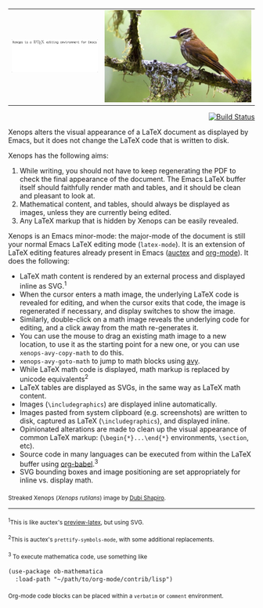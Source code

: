 <table style="width:100%">
  <tr>
    <td>
      <img width=300px src="img/demo-1.gif" alt="demo" />
    </td>
    <td>
      <img width=512px src="xenops.jpg" alt="Xenops rutilans" />
    </td>
  </tr>
</table>

<p align="right">
  <a href="https://travis-ci.com/dandavison/xenops">
    <img src="https://travis-ci.com/dandavison/xenops.svg?token=CX7zhABhKYrVPxKn4rWz&branch=master" alt="Build Status" />
  </a>
</p>


Xenops alters the visual appearance of a LaTeX document as displayed by Emacs, but it does not change the LaTeX code that is written to disk.

Xenops has the following aims:

1. While writing, you should not have to keep regenerating the PDF to check the final appearance of the document.
   The Emacs LaTeX buffer itself should faithfully render math and tables, and it should be clean and pleasant to look at.
2. Mathematical content, and tables, should always be displayed as images, unless they are currently being edited.
3. Any LaTeX markup that is hidden by Xenops can be easily revealed.

Xenops is an Emacs minor-mode: the major-mode of the document is still your normal Emacs LaTeX editing mode (`latex-mode`). It is an extension of LaTeX editing features already present in Emacs ([auctex](https://www.gnu.org/software/auctex/) and [org-mode](https://orgmode.org/manual/Previewing-LaTeX-fragments.html)). It does the following:

- LaTeX math content is rendered by an external process and displayed inline as SVG.<sup>1</sup>
- When the cursor enters a math image, the underlying LaTeX code is revealed for editing, and when the cursor exits that code, the image is regenerated if necessary, and display switches to show the image.
- Similarly, double-click on a math image reveals the underlying code for editing, and a click away from the math re-generates it.
- You can use the mouse to drag an existing math image to a new location, to use it as the starting point for a new one, or you can use `xenops-avy-copy-math` to do this.
- `xenops-avy-goto-math` to jump to math blocks using [avy](https://github.com/abo-abo/avy).
- While LaTeX math code is displayed, math markup is replaced by unicode equivalents<sup>2</sup>
- LaTeX tables are displayed as SVGs, in the same way as LaTeX math content.
- Images (`\includegraphics`) are displayed inline automatically.
- Images pasted from system clipboard (e.g. screenshots) are written to disk, captured as LaTeX (`\includegraphics`), and displayed inline.
- Opinionated alterations are made to clean up the visual appearance of common LaTeX markup: (`\begin{*}...\end{*}` environments, `\section`,  etc).
- Source code in many languages can be executed from within the LaTeX buffer using [org-babel](https://orgmode.org/manual/Working-with-source-code.html).<sup>3</sup>
- SVG bounding boxes and image positioning are set appropriately for inline vs. display math.

<sub>Streaked Xenops (_Xenops rutilans_) image by [Dubi Shapiro](https://conservationtours.rockjumperbirding.com/dt_gallery/gallery-tours-brazils-atlantic-rainforest/streaked-xenops-by-dubi-shapiro-001).</sub>

----------------------------------------------------------------------------------------------------

<sub><sup>1</sup>This is like auctex's [preview-latex](https://www.gnu.org/software/auctex/manual/preview-latex.html), but using SVG.</sub>

<sub><sup>2</sup>This is auctex's `prettify-symbols-mode`, with some additional replacements.</sub>

<sub><sup>3</sup> To execute mathematica code, use something like</sub>
  ```emacs-lisp
  (use-package ob-mathematica
    :load-path "~/path/to/org-mode/contrib/lisp")
  ```
  <sub>Org-mode code blocks can be placed within a `verbatim` or `comment` environment.</sub>
